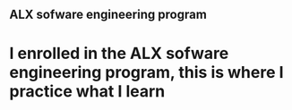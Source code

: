 ## ALX sofware engineering program
# I enrolled in the ALX sofware engineering program, this is where I practice what I learn
